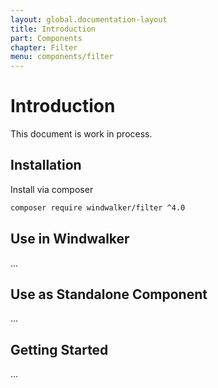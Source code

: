 ```yaml
---
layout: global.documentation-layout
title: Introduction
part: Components
chapter: Filter
menu: components/filter
---
```


# Introduction

This document is work in process.

## Installation

Install via composer

```bash
composer require windwalker/filter ^4.0
```

## Use in Windwalker

...

## Use as Standalone Component

...

## Getting Started

...
